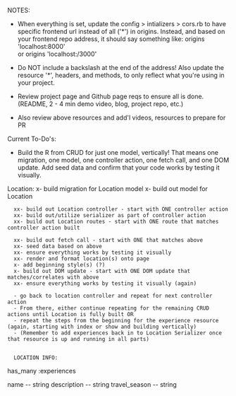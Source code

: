 
  NOTES:

  - When everything is set, update the config > intializers > cors.rb to have specific frontend url instead of all ('*') in origins. Instead, and based on your frontend repo address, it should say something like:
        origins 'localhost:8000'  
        or 
        origins 'localhost:/3000'
  - Do NOT include a backslash at the end of the address!
  Also update the resource '*', headers, and methods, to only reflect what you're using in your project.

  - Review project page and Github page reqs to ensure all is done. (README, 2 - 4 min demo video, blog, project repo, etc.)
  - Also review above resources and add'l videos, resources to prepare for PR




Current To-Do's:

  - Build the R from CRUD for just one model, vertically! That means one migration, one model, one controller action, one fetch   call, and one DOM update. Add seed data and confirm that your code works by testing it visually.

  Location:
      x- build migration for Location model
      x- build out model for Location

      xx- build out Location controller - start with ONE controller action
      xx- build out/utilize serializer as part of controller action 
      xx- build out Location routes - start with ONE route that matches controller action built

      xx- build out fetch call - start with ONE that matches above
      xx- seed data based on above 
      xx- ensure everything works by testing it visually
      xx- render and format location(s) onto page
      x- add beginning style(s) (?)
      x- build out DOM update - start with ONE DOM update that matches/correlates with above
      xx- ensure everything works by testing it visually (again)

      - go back to location controller and repeat for next controller action 
      - From there, either continue repeating for the remaining CRUD actions until Location is fully built OR
      - repeat the steps from the beginning for the experience resource (again, starting with index or show and building vertically)
      - (Remember to add experiences back in to Location Serializer once that resource is up and running in all parts)


      LOCATION INFO:
      
has_many :experiences

name -- string 
description -- string
travel_season -- string


